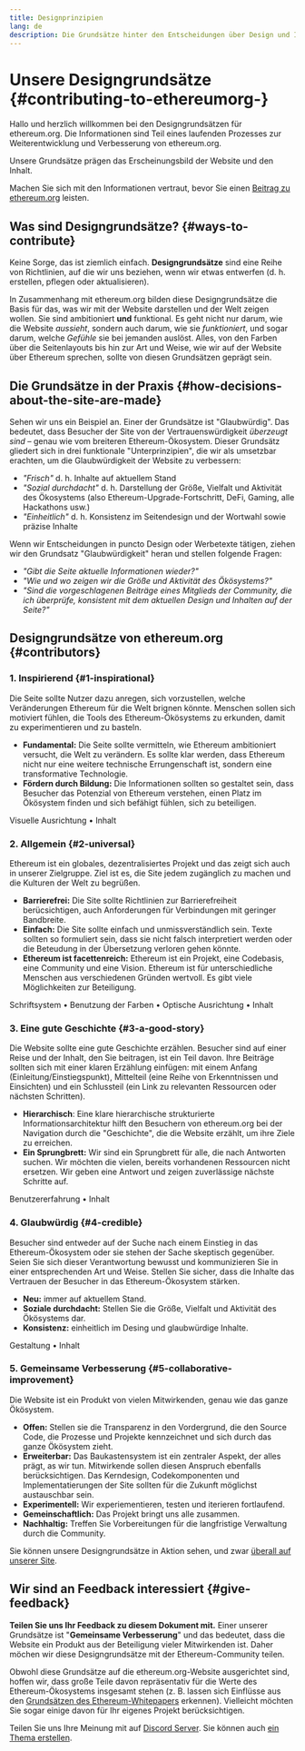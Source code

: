 ```yaml
---
title: Designprinzipien
lang: de
description: Die Grundsätze hinter den Entscheidungen über Design und Inhalt von ethereum.org
---
```


# Unsere Designgrundsätze {#contributing-to-ethereumorg-}

<Emoji text=":wave:" size={1} /> Hallo und herzlich willkommen bei den Designgrundsätzen für ethereum.org. Die Informationen sind Teil eines laufenden Prozesses zur Weiterentwicklung und Verbesserung von ethereum.org.

Unsere Grundsätze prägen das Erscheinungsbild der Website und den Inhalt.

Machen Sie sich mit den Informationen vertraut, bevor Sie einen [Beitrag zu ethereum.org](/beitrag/) leisten.

## Was sind Designgrundsätze? {#ways-to-contribute}

Keine Sorge, das ist ziemlich einfach. **Designgrundsätze** sind eine Reihe von Richtlinien, auf die wir uns beziehen, wenn wir etwas entwerfen (d. h. erstellen, pflegen oder aktualisieren).

In Zusammenhang mit ethereum.org bilden diese Designgrundsätze die Basis für das, was wir mit der Website darstellen und der Welt zeigen wollen. Sie sind ambitioniert **und** funktional. Es geht nicht nur darum, wie die Website _aussieht_, sondern auch darum, wie sie _funktioniert_, und sogar darum, welche _Gefühle_ sie bei jemanden auslöst. Alles, von den Farben über die Seitenlayouts bis hin zur Art und Weise, wie wir auf der Website über Ethereum sprechen, sollte von diesen Grundsätzen geprägt sein.

## Die Grundsätze in der Praxis {#how-decisions-about-the-site-are-made}

Sehen wir uns ein Beispiel an. Einer der Grundsätze ist "Glaubwürdig". Das bedeutet, dass Besucher der Site von der Vertrauenswürdigkeit _überzeugt_ _sind_ – genau wie vom breiteren Ethereum-Ökosystem. Dieser Grundsätz gliedert sich in drei funktionale "Unterprinzipien", die wir als umsetzbar erachten, um die Glaubwürdigkeit der Website zu verbessern:

- _"Frisch"_ d. h. Inhalte auf aktuellem Stand
- _"Sozial durchdacht"_ d. h. Darstellung der Größe, Vielfalt und Aktivität des Ökosystems (also Ethereum-Upgrade-Fortschritt, DeFi, Gaming, alle Hackathons usw.)
- _"Einheitlich"_ d. h. Konsistenz im Seitendesign und der Wortwahl sowie präzise Inhalte

Wenn wir Entscheidungen in puncto Design oder Werbetexte tätigen, ziehen wir den Grundsatz "Glaubwürdigkeit" heran und stellen folgende Fragen:

- _"Gibt die Seite aktuelle Informationen wieder?"_
- _"Wie und wo zeigen wir die Größe und Aktivität des Ökösystems?"_
- _"Sind die vorgeschlagenen Beiträge eines Mitglieds der Community, die ich überprüfe, konsistent mit dem aktuellen Design und Inhalten auf der Seite?"_

## Designgrundsätze von ethereum.org {#contributors}

### 1. Inspirierend {#1-inspirational}

Die Seite sollte Nutzer dazu anregen, sich vorzustellen, welche Veränderungen Ethereum für die Welt brignen könnte. Menschen sollen sich motiviert fühlen, die Tools des Ethereum-Ökösystems zu erkunden, damit zu experimentieren und zu basteln.

- **Fundamental:** Die Seite sollte vermitteln, wie Ethereum ambitioniert versucht, die Welt zu verändern. Es sollte klar werden, dass Ethereum nicht nur eine weitere technische Errungenschaft ist, sondern eine transformative Technologie.
- **Fördern durch Bildung:** Die Informationen sollten so gestaltet sein, dass Besucher das Potenzial von Ethereum verstehen, einen Platz im Ökösystem finden und sich befähigt fühlen, sich zu beteiligen.

Visuelle Ausrichtung • Inhalt

### 2. Allgemein {#2-universal}

Ethereum ist ein globales, dezentralisiertes Projekt und das zeigt sich auch in unserer Zielgruppe. Ziel ist es, die Site jedem zugänglich zu machen und die Kulturen der Welt zu begrüßen.

- **Barrierefrei:** Die Site sollte Richtlinien zur Barrierefreiheit berücsichtigen, auch Anforderungen für Verbindungen mit geringer Bandbreite.
- **Einfach:** Die Site sollte einfach und unmissverständlich sein. Texte sollten so formuliert sein, dass sie nicht falsch interpretiert werden oder die Beteudung in der Übersetzung verloren gehen könnte.
- **Ethereum ist facettenreich:** Ethereum ist ein Projekt, eine Codebasis, eine Community und eine Vision. Ethereum ist für unterschiedliche Menschen aus verschiedenen Gründen wertvoll. Es gibt viele Möglichkeiten zur Beteiligung.

Schriftsystem • Benutzung der Farben • Optische Ausrichtung • Inhalt

### 3. Eine gute Geschichte {#3-a-good-story}

Die Website sollte eine gute Geschichte erzählen. Besucher sind auf einer Reise und der Inhalt, den Sie beitragen, ist ein Teil davon. Ihre Beiträge sollten sich mit einer klaren Erzählung einfügen: mit einem Anfang (Einleitung/Einstiegspunkt), Mittelteil (eine Reihe von Erkenntnissen und Einsichten) und ein Schlussteil (ein Link zu relevanten Ressourcen oder nächsten Schritten).

- **Hierarchisch**: Eine klare hierarchische strukturierte Informationsarchitektur hilft den Besuchern von ethereum.org bei der Navigation durch die "Geschichte", die die Website erzählt, um ihre Ziele zu erreichen.
- **Ein Sprungbrett:** Wir sind ein Sprungbrett für alle, die nach Antworten suchen. Wir möchten die vielen, bereits vorhandenen Ressourcen nicht ersetzen. Wir geben eine Antwort und zeigen zuverlässige nächste Schritte auf.

Benutzererfahrung • Inhalt

### 4. Glaubwürdig {#4-credible}

Besucher sind entweder auf der Suche nach einem Einstieg in das Ethereum-Ökosystem oder sie stehen der Sache skeptisch gegenüber. Seien Sie sich dieser Verantwortung bewusst und kommunizieren Sie in einer entsprechenden Art und Weise. Stellen Sie sicher, dass die Inhalte das Vertrauen der Besucher in das Ethereum-Ökosystem stärken.

- **Neu:** immer auf aktuellem Stand.
- **Soziale durchdacht:** Stellen Sie die Größe, Vielfalt und Aktivität des Ökösystems dar.
- **Konsistenz:** einheitlich im Desing und glaubwürdige Inhalte.

Gestaltung • Inhalt

### 5. Gemeinsame Verbesserung {#5-collaborative-improvement}

Die Website ist ein Produkt von vielen Mitwirkenden, genau wie das ganze Ökösystem.

- **Offen:** Stellen sie die Transparenz in den Vordergrund, die den Source Code, die Prozesse und Projekte kennzeichnet und sich durch das ganze Ökösystem zieht.
- **Erweiterbar:** Das Baukastensystem ist ein zentraler Aspekt, der alles prägt, as wir tun. Mitwirkende sollen diesen Anspruch ebenfalls berücksichtigen. Das Kerndesign, Codekomponenten und Implementatierungen der Site sollten für die Zukunft möglichst austauschbar sein.
- **Experimentell:** Wir experiementieren, testen und iterieren fortlaufend.
- **Gemeinschaftlich:** Das Projekt bringt uns alle zusammen.
- **Nachhaltig:** Treffen Sie Vorbereitungen für die langfristige Verwaltung durch die Community.

Sie können unsere Designgrundsätze in Aktion sehen, und zwar [überall auf unserer Site](/).

## Wir sind an Feedback interessiert {#give-feedback}

**Teilen Sie uns Ihr Feedback zu diesem Dokument mit.** Einer unserer Grundsätze ist "**Gemeinsame Verbesserung**" und das bedeutet, dass die Website ein Produkt aus der Beteiligung vieler Mitwirkenden ist. Daher möchen wir diese Designgrundsätze mit der Ethereum-Community teilen.

Obwohl diese Grundsätze auf die ethereum.org-Website ausgerichtet sind, hoffen wir, dass große Teile davon repräsentativ für die Werte des Ethereum-Ökosystems insgesamt stehen (z. B. lassen sich Einflüsse aus den [Grundsätzen des Ethereum-Whitepapers](https://github.com/ethereum/wiki/wiki/White-Paper#philosophy) erkennen). Vielleicht möchten Sie sogar einige davon für Ihr eigenes Projekt berücksichtigen.

Teilen Sie uns Ihre Meinung mit auf [Discord Server](https://discord.gg/CetY6Y4). Sie können auch [ein Thema erstellen](https://github.com/ethereum/ethereum-org-website/issues/new?assignees=&labels=Type%3A+Feature&template=feature_request.md&title=).
